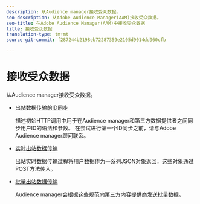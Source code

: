 ```yaml
---
description: 从Audience manager接收受众数据。
seo-description: 从Adobe Audience Manager(AAM)接收受众数据。
seo-title: 在Adobe Audience Manager(AAM)中接收受众数据
title: 接收受众数据
translation-type: tm+mt
source-git-commit: f287244b2198eb72287359e2105d9014dd960cfb

---
```



# 接收受众数据

从Audience manager接收受众数据。

* [出站数据传输的ID同步](id-sync-outbound.md)

   描述初始HTTP调用中用于在Audience manager和第三方数据提供者之间同步用户ID的语法和参数。 在尝试进行第一个ID同步之前，请与Adobe Audience manager顾问联系。

* [实时出站数据传输](real-time-outbound-transfers/real-time-outbound-transfers.md)

   出站实时数据传输过程将用户数据作为一系列JSON对象返回，这些对象通过POST方法传入。

* [批量出站数据传输](batch-outbound-transfers/batch-outbound-overview.md)

   Audience manager会根据这些规范向第三方内容提供商发送批量数据。
